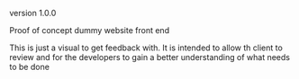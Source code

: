 
version 1.0.0

Proof of concept dummy website front end

This is just a visual to get feedback with. 
It is intended to allow th client to review
and for the developers to gain a better
understanding of what needs to be done
